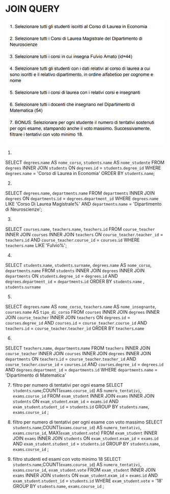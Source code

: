# JOIN QUERY
![Alt text](<Screenshot 2024-01-23 144341.png>)

1) 
SELECT `degrees`.`name` AS `nome_corso`, `students`.`name` AS `nome_studente`
FROM `degrees` 
INNER JOIN `students`
ON `degrees`.`id` =  `students`.`degree_id`
WHERE `degrees`.`name` = 'Corso di Laurea in Economia'
ORDER BY `students`.`name`;

2) 
SELECT `degrees`.`name`,  `departments`.`name`
FROM `departments` 
INNER JOIN `degrees` 
ON `departments`.`id` = `degrees`.`department_id` 
WHERE `degrees`.`name` LIKE 'Corso Di Laurea Magistrale%' AND `departments`.`name` = 'Dipartimento di Neuroscienze';

3) 
SELECT `courses`.`name`, `teachers`.`name`, `teachers`.`id`
FROM `course_teacher` 
INNER JOIN `courses`
INNER JOIN `teachers`
ON `course_teacher`.`teacher_id` = `teachers`.`id` AND `course_teacher`.`course_id` = `courses`.`id`
WHERE `teachers`.`name` LIKE 'Fulvio%';

4) 
SELECT `students`.`name`, `students`.`surname`, `degrees`.`name` AS `nome_corso`, `departments`.`name`
FROM `students` 
INNER JOIN `degrees`
INNER JOIN `departments`
ON `students`.`degree_id` = `degrees`.`id` AND `degrees`.`department_id` = `departments`.`id`
ORDER BY `students`.`name` , `students`.`surname`

5) 
SELECT `degrees`.`name` AS `nome_corso`, `teachers`.`name` AS `nome_insegnante`, `courses`.`name` AS `tipo_di_corso`
FROM `courses` INNER JOIN `degrees` INNER JOIN `course_teacher` 
INNER JOIN `teachers` 
ON `degrees`.`id` = `courses`.`degree_id` AND `courses`.`id` = `course_teacher`.`course_id`  AND `teachers`.`id` = `course_teacher`.`teacher_id`
ORDER BY `teachers`.`name`

6) 
SELECT `teachers`.`name`, `departments`.`name`
FROM `teachers` 
INNER JOIN `course_teacher`
INNER JOIN `courses`
INNER JOIN `degrees`
INNER JOIN `departments`
ON `teachers`.`id` = `course_teacher`.`teacher_id` AND `course_teacher`.`course_id` = `courses`.`id` AND `courses`.`degree_id` = `degrees`.`id` AND `degrees`.`department_id` = `departments`.`id`
WHERE `departments`.`name` = 'Dipartimento di Matematica'

7)  filtro per numero di tentativi per ogni esame
SELECT `students`.`name`,COUNT(`exams`.`course_id`) AS `numero_tentativi`, `exams`.`course_id`
FROM `exam_student` 
INNER JOIN `exams` 
INNER JOIN `students` ON `exam_student`.`exam_id` = `exams`.`id` AND `exam_student`.`student_id` = `students`.`id` 
GROUP BY `students`.`name`, `exams`.`course_id` ;

7) filtro per numero di tentativi per ogni esame con voto massimo
SELECT `students`.`name`,COUNT(`exams`.`course_id`) AS `numero_tentativi`, `exams`.`course_id`, MAX(`exam_student`.`vote`)
FROM `exam_student` 
INNER JOIN `exams` 
INNER JOIN `students` ON `exam_student`.`exam_id` = `exams`.`id` AND `exam_student`.`student_id` = `students`.`id` 
GROUP BY `students`.`name`, `exams`.`course_id` ;

7) filtro studenti ed esami con voto minimo 18
SELECT `students`.`name`,COUNT(`exams`.`course_id`) AS `numero_tentativi`, `exams`.`course_id`, `exam_student`.`vote`
FROM `exam_student` 
INNER JOIN `exams` 
INNER JOIN `students` ON `exam_student`.`exam_id` = `exams`.`id` AND `exam_student`.`student_id` = `students`.`id` 
WHERE `exam_student`.`vote` = '18'
GROUP BY `students`.`name`, `exams`.`course_id` ;
